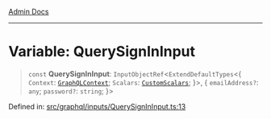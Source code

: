 [Admin Docs](/)

***

# Variable: QuerySignInInput

> `const` **QuerySignInInput**: `InputObjectRef`\<`ExtendDefaultTypes`\<\{ `Context`: [`GraphQLContext`](../../../context/type-aliases/GraphQLContext.md); `Scalars`: [`CustomScalars`](../../../scalars/type-aliases/CustomScalars.md); \}\>, \{ `emailAddress?`: `any`; `password?`: `string`; \}\>

Defined in: [src/graphql/inputs/QuerySignInInput.ts:13](https://github.com/PalisadoesFoundation/talawa-api/blob/a4f57b3a64e82c74809b195eb7bde9c04b2a5e89/src/graphql/inputs/QuerySignInInput.ts#L13)
